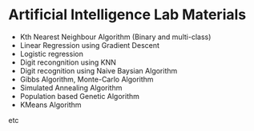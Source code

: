# Artificial Intelligence Lab Materials

  - Kth Nearest Neighbour Algorithm (Binary and multi-class)
  - Linear Regression using Gradient Descent
  - Logistic regression
  - Digit recongnition using KNN
  - Digit recognition using Naive Baysian Algorithm
  - Gibbs Algorithm, Monte-Carlo Algorithm
  - Simulated Annealing Algorithm
  - Population based Genetic Algorithm
  - KMeans Algorithm
  
  etc
